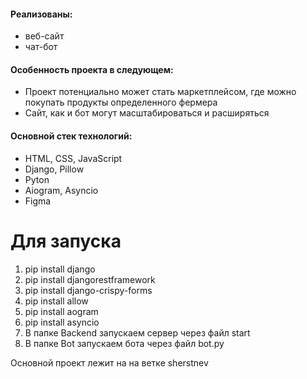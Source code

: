 #### Реализованы:
* веб-сайт
* чат-бот
#### Особенность проекта в следующем:
* Проект потенциально может стать маркетплейсом, где можно покупать продукты определенного фермера 
* Сайт, как и бот могут масштабироваться и расширяться
#### Основной стек технологий:
* HTML, CSS, JavaScript
* Django, Pillow
* Pyton
* Aiogram, Asyncio
* Figma
# Для запуска
1. pip install django
2. pip install djangorestframework
3. pip install django-crispy-forms
3. pip install allow
4. pip install aogram
5. pip install asyncio
6. В папке Backend запускаем сервер через файл start
7. В папке Bot запускаем бота через файл bot.py

Основной проект лежит на на ветке sherstnev



